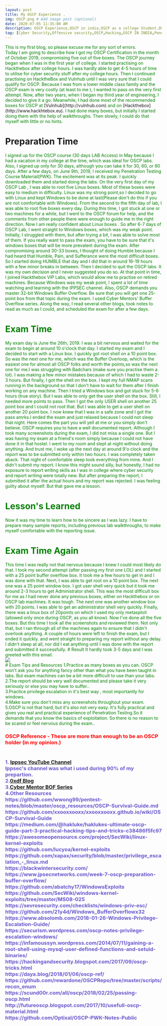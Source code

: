 ```yaml
---
layout: post
title: My OSCP Experience .
img: OSCP.png # Add image post (optional)
date: 2020-07-05 11:35:00 AM
description: OSCP Experience,OSCP in india,OSCP as a college Student,OSCP Resources,Noob to OSCP
tag: [Cyber Security,Offensive security,OSCP,Hacking,OSCP IN INDIA,Penetration Testing,OSCP Internship]
---
```


<span style="color:green">
This is my first blog, so please excuse me for any sort of errors.<br />
 </span>

<span style="color:green">
Today I am going to describe how I got my OSCP Certification in the month of October 2019, compromising five out of five boxes.
The OSCP journey began when I was in the first year of college. I started practising on Hackthebox after college hours. I was hardly able to get 4-5 hours of time to utilise for cyber security stuff after my college hours. Then I continued practising on HacktheBox and Vulnhub until I was very sure that I could qualify for OSCP. Because I was from a lower middle class family and the OSCP exam is very costly (at least to me ), I wanted to pass on the very first attempt. Now, after two years, when I began my third year of engineering, I decided to give it a go. Meanwhile, I had done most of the recommended boxes for OSCP at</span> [Vulnhub](http://vulnhub.com)  <span style="color:green">  and on </span> [Hackthebox](http://www.hackhtebox.eu). <span style="color:green"> I had done many boxes, but initially I started doing them with the help of walkthroughs. Then slowly, I could do that myself with little or no hints. </span>

# Preparation Time
<span style="color:green">
I signed up for the OSCP course (30 days LAB Access) in May because I had a vacation in my college at the time, which was ideal for OSCP labs. Also, I signed up only for 30 days, although you can take it for 30, 60, or 90 days. After a few days, on June 9th, 2019, I received my Penetration Testing Course Material(PWK). The excitement was at its peak. I quickly downloaded them and started doing the labs. On the very first day of my OSCP Lab , I was able to root five Linux boxes. Most of these boxes were easy to medium in difficulty. Linux was my strong point,so I decided to go with Linux and kept Windows to be done at last(Please don't do this if you are not comfortable with Windows). From the second to the fifth day of lab, I was able to root five boxes every day. During this time, I got stuck at one or two machines for a while, but I went to the OSCP forum for help, and the comments from other people there were enough to guide me in the right direction.

<span style="color:green">
Now I am really confident about Linux boxes . So after 6-7 days of OSCP Lab, I went straight to Windows boxes, which was my weak point. Initially, I struggled with them, but after trying a bit, I was able to solve most of them. If you really want to pass the exam, you have to be sure that it's windows boxes that will be more prevalent during the exam. After compromising around 30-33 boxes, I thought of doing Humble because I had heard that Humble, Pain, and Sufferance were the most difficult boxes. So I started doing HUMBLE that day and I did that in around 16-19 hours with a few minor breaks in between. Then I decided to quit the OSCP labs. It was my own decision and I never suggested you do so. At that point in time, I joined Hackthebox VIP Labs, which would allow me to practise on retired machines. Because Windows was my weak point, I spent a lot of time watching and learning with the IPPSEC channel. Also, OSCP demands you master 32-bit Windows Buffer Overflow. Be sure that you will get one 25-point box from that topic during the exam. I used Cyber Mentors' Buffer Overflow series. Along the way, I read several other blogs, took notes to read as much as I could, and scheduled the exam for after a few days.
</span>

# Exam Time
<span style="color:green">
My exam day is June the 26th, 2019. I was a bit nervous and waited for the exam to begin at around 10 o'clock that day. I started my exam and I decided to start with a Linux box. I quickly got root shell on a 10 point box. So was the next one for me, which was the Buffer Overloop, which is the easiest one for almost all OSCP folks and worth the points,so was the next one for me.I was struggling with Badchars (make sure you practise them a lot). I was making a few minor mistakes because of which I had to waste 2-3 hours. But finally, I got the shell on the box. I kept my full NMAP scans running in the background so that I don't have to wait for them after I finish working on any machine. Then I tried a Windows box and got stuck for 5-6 hours (true story). But I was able to only get the user shell on the box. Still, I needed more points to pass. Then I got the only USER shell on another 25 point box and I could not root that. But I was able to get a user shell on another 20 point box. I now knew that I was in a safe zone and I got the pass amrks.I ended the exam and just relaxed because I could not sleep that night.
 </span>
<span style="color:green">
Here comes the part you will yell at me or you simply don't believe. OSCP requires you to have a well documented report. Although I took many screenshots during the exam, I did not miss a single one. But I was having my exam at a friend's room simply because I could not have done it in that hostel. I went to my room and slept at night without doing anything. And trust me, I woke up the next day at around 9'o clock and the report was to be submitted only within two hours. I was completely taken aback. That night of comfortable sleep took everything from mine. And I didn't submit my report.
 </span>
<span style="color:green">
I know this might sound silly, but honestly, I had no exposure to report writing skills as I was in college where cyber security and report writing were totally new. But after preparing the report, I submitted it after the actual hours and my report was rejected.
I was feeling guilty about myself. But that gave me a lesson.
</span>

# Lesson's Learned
<span style="color:green">
Now it was my time to learn how to be sincere as I was lazy.
I have to prepare many sample reports, including previous lab walkthroughs, to make myself comfortable with the reporting issue.
 </span>

# Exam Time Again
<span style="color:green">
This time I was really not that nervous because I knew I could most likely do that. I took my second attempt (after passing my first one LOL) and I started with a 25 point buffer overflow box. It took me a few hours to get in and I was done with that. Next, I was able to get root on a 10 point box. The next one was a 25 point window box. I got user shell very quick but it took me around 2-3 hours to get Administrator shell. This was the most difficult box for me as I had never done any previous boxes, either on Hackthebox or on OSCP lab machines. It was tough. The next one was another window box with 20 points. I was able to get an administrator shell very quickly. Finally, there was a linux box of 20points on which I used my only metasploit (allowed only once during OSCP, as you all know). Now I've done all the five boxes. But this time I took all the screenshots and reviewed them. Not only that, but I ran through all of the machines again to ensure that I didn't overlook anything. A couple of hours were left to finish the exam, but I ended it quickly. and went straight to preparing my report without any delay. I didn't sleep at all, nor did I eat anything until I was done with the report and submitted it successfully.
</span>
# Result 
<span style="color:green">
It hardly took 3-5 days and I was greeted with this email. <br />
<img src="{{site.baseurl}}/assets/img/email.png">
<br />
</span>
# Exam Tips and Resources

<span style="color:green">
1.Practice as many boxes as you can. OSCP won't ask you for anything fancy other than what you have been taught in labs. But exam machines can be a bit more difficult to use than your labs.
2.The report should be very well documented and please take it very seriously or else you may have to suffer..<br />
3.Practice privilege escalation in it's best way , most importantly for windows.<br />
4.Make sure you don't miss any screenshots throughout your exam.<br/>
5.OSCP is not that hard, but it's also not very easy. It's fully practical and gives you real and practical experience of Penetration Testing.So it demands that you know the basics of exploitation. So there is no reason to be scared or feel nervous during the exam..<br />
</span>
<h3>
<span style="color:red"> OSCP Reference - These are more than enough to be an OSCP holder (in my opinion.)</span>
 <h3>
 <p>
 <span style="color:SlateBlue">
 <br> 1. <a href="https://www.youtube.com/channel/UCa6eh7gCkpPo5XXUDfygQQA">Ippsec YouTube Channel</a> 
 <br> Ippsec's channel  was  what i used during 90% of my prepartion.
  <br>2.<a href="https://0xdf.gitlab.io/">0xdf Blog</a> 
  <br>3.<a href="https://www.youtube.com/watch?v=qSnPayW6F7U&list=PLLKT__MCUeix3O0DPbmuaRuR_4Hxo4m3G">Cyber Mentor BOF Series</a>
 <br> 4.Other Resources 
  <br>https://github.com/wwong99/pentest-notes/blob/master/oscp_resources/OSCP-Survival-Guide.md 
 <br> https://github.com/xxooxxooxx/xxooxxooxx.github.io/wiki/OSCP-Survival-Guide 
 <br> https://medium.com/@hakluke/haklukes-ultimate-oscp-guide-part-3-practical-hacking-tips-and-tricks-c38486f5fc97
  <br>https://awesomeopensource.com/project/SecWiki/linux-kernel-exploits 
 <br> https://github.com/lucyoa/kernel-exploits 
 <br> https://github.com/xapax/security/blob/master/privilege_escalation_-_linux.md 
 <br> https://blackwintersecurity.com/ 
 <br> https://www.jpsecnetworks.com/week-7-oscp-preparation-buffer-overflow/ 
 <br> https://github.com/abatchy17/WindowsExploits 
 <br> https://github.com/SecWiki/windows-kernel-exploits/tree/master/MS08-025 
 <br> https://sevrosecurity.com/checklists/windows-priv-esc/ 
 <br> https://github.com/21y4d/Windows_BufferOverflowx32 
 <br> https://www.absolomb.com/2018-01-26-Windows-Privilege-Escalation-Guide/ 
 <br> https://securism.wordpress.com/oscp-notes-privilege-escalation-windows/ 
 <br> https://infamoussyn.wordpress.com/2014/07/11/gaining-a-root-shell-using-mysql-user-defined-functions-and-setuid-binaries/ 
 <br> https://hackingandsecurity.blogspot.com/2017/09/oscp-tricks.html 
 <br> https://daya.blog/2018/01/06/oscp-ref/ 
 <br> https://github.com/rewardone/OSCPRepo/tree/master/scripts/recon_enum 
 <br> https://scund00r.com/all/oscp/2018/02/25/passing-oscp.html 
 <br> http://futureoscp.blogspot.com/2017/10/usefull-oscp-material.html 
 <br> https://github.com/Optixal/OSCP-PWK-Notes-Public 
 </span>
  </p>
 
 
 
 
 
 
 


